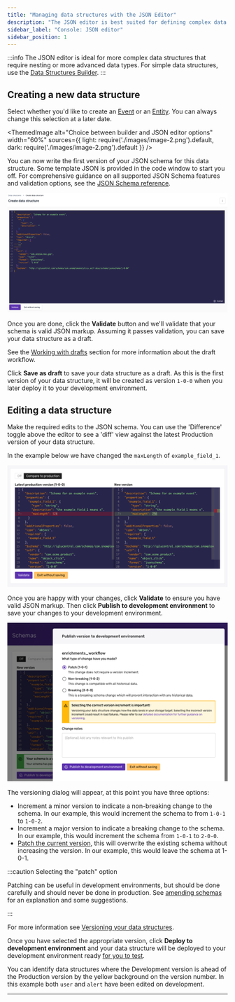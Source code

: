 ```yaml
---
title: "Managing data structures with the JSON Editor"
description: "The JSON editor is best suited for defining complex data structures that require heavy nesting and advanced data types."
sidebar_label: "Console: JSON editor"
sidebar_position: 1
---
```


:::info
The JSON editor is ideal for more complex data structures that require nesting or more advanced data types. For simple data structures, use the [Data Structures Builder](/docs/data-product-studio/data-structures/manage/builder/index.md).
:::

## Creating a new data structure

Select whether you'd like to create an [Event](/docs/fundamentals/events/index.md) or an [Entity](/docs/fundamentals/entities/index.md). You can always change this selection at a later date.

<ThemedImage
  alt="Choice between builder and JSON editor options"
  width="60%"
  sources={{
    light: require('./images/image-2.png').default,
    dark: require('./images/image-2.png').default
  }}
/>

You can now write the first version of your JSON schema for this data structure. Some template JSON is provided in the code window to start you off. For comprehensive guidance on all supported JSON Schema features and validation options, see the [JSON Schema reference](/docs/fundamentals/schemas/json-schema-reference/index.md).

![](images/json-template.png)

Once you are done, click the **Validate** button and we'll validate that your schema is valid JSON markup. Assuming it passes validation, you can save your data structure as a draft.

See the [Working with drafts](/docs/data-product-studio/data-structures/manage/index.md#working-with-drafts) section for more information about the draft workflow.

Click **Save as draft** to save your data structure as a draft. As this is the first version of your data structure, it will be created as version `1-0-0` when you later deploy it to your development environment.

## Editing a data structure

Make the required edits to the JSON schema. You can use the 'Difference' toggle above the editor to see a 'diff' view against the latest Production version of your data structure.

In the example below we have changed the `maxLength` of `example_field_1`.

![](images/image-5.png)

Once you are happy with your changes, click **Validate** to ensure you have valid JSON markup. Then click **Publish to development environment** to save your changes to your development environment.

![](images/image-7.png)

The versioning dialog will appear, at this point you have three options:

- Increment a minor version to indicate a non-breaking change to the schema. In our example, this would increment the schema to from `1-0-1` to `1-0-2`.
- Increment a major version to indicate a breaking change to the schema. In our example, this would increment the schema from `1-0-1` to `2-0-0`.
- [Patch the current version](/docs/data-product-studio/data-structures/version-amend/amending/index.md#patching-the-schema), this will overwrite the existing schema without increasing the version. In our example, this would leave the schema at 1-0-1.

:::caution Selecting the "patch" option

Patching can be useful in development environments, but should be done carefully and should never be done in production. See [amending schemas](/docs/data-product-studio/data-structures/version-amend/amending/index.md) for an explanation and some suggestions.

:::

For more information see [Versioning your data structures](/docs/data-product-studio/data-structures/version-amend/index.md).

Once you have selected the appropriate version, click **Deploy to development environment** and your data structure will be deployed to your development environment ready [for you to test](/docs/data-product-studio/data-quality/index.md).

You can identify data structures where the Development version is ahead of the Production version by the yellow background on the version number. In this example both `user` and `alert` have been edited on development.

***
